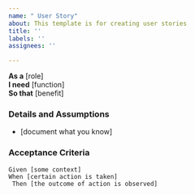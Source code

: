 ```yaml
---
name: " User Story"
about: This template is for creating user stories
title: ''
labels: ''
assignees: ''

---
```


**As a** [role]  
**I need** [function]  
**So that** [benefit]  
   
### Details and Assumptions
* [document what you know]
	   
### Acceptance Criteria  
	   
```gherkin
Given [some context]
When [certain action is taken]
 Then [the outcome of action is observed]
 ```
